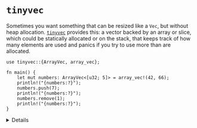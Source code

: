 # `tinyvec`

Sometimes you want something that can be resized like a `Vec`, but without heap
allocation. [`tinyvec`][1] provides this: a vector backed by an array or slice,
which could be statically allocated or on the stack, that keeps track of how
many elements are used and panics if you try to use more than are allocated.

<!-- mdbook-xgettext: skip -->

```rust,editable,compile_fail
use tinyvec::{ArrayVec, array_vec};

fn main() {
    let mut numbers: ArrayVec<[u32; 5]> = array_vec!(42, 66);
    println!("{numbers:?}");
    numbers.push(7);
    println!("{numbers:?}");
    numbers.remove(1);
    println!("{numbers:?}");
}
```

<details>

- `tinyvec` requires that the element type implement `Default` for
  initialization.
- The Rust Playground includes `tinyvec`, so this example will run fine inline.

</details>

[1]: https://crates.io/crates/tinyvec
